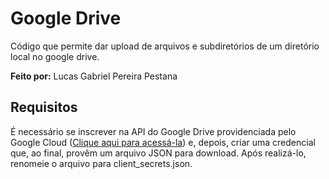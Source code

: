 # Google Drive
 Código que permite dar upload de arquivos e subdiretórios de um diretório local no google drive.

 __Feito por:__ Lucas Gabriel Pereira Pestana

 ## Requisitos

 É necessário se inscrever na API do Google Drive providenciada pelo Google Cloud ([Clique aqui para acessá-la](https://console.cloud.google.com/apis/library/drive.googleapis.com?hl=pt-br&project=capable-bivouac-401617)) e, depois, criar uma credencial que, ao final, provêm um arquivo JSON para download. Após realizá-lo, renomeie o arquivo para client_secrets.json.
